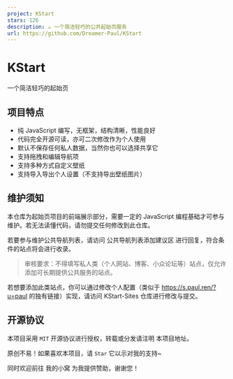 ```yaml
---
project: KStart
stars: 126
description: ☕ 一个简洁轻巧的公共起始页服务
url: https://github.com/Dreamer-Paul/KStart
---
```


KStart
======

一个简洁轻巧的起始页

项目特点
----

-   纯 JavaScript 编写，无框架，结构清晰，性能良好
-   代码完全开源可读，亦可二次修改作为个人使用
-   默认不保存任何私人数据，当然你也可以选择共享它
-   支持拖拽和编辑导航项
-   支持多种方式自定义壁纸
-   支持导入导出个人设置（不支持导出壁纸图片）

维护须知
----

本仓库为起始页项目的前端展示部分，需要一定的 JavaScript 编程基础才可参与维护。若无法读懂代码，请勿提交任何修改到此仓库。

若要参与维护公共导航列表，请访问 公共导航列表添加建议区 进行回复，符合条件的站点将会进行收录。

> 审核要求：不得填写私人类（个人网站、博客、小众论坛等）站点，仅允许添加可长期提供公共服务的站点。

若想要添加此类站点，你可以通过修改个人配置（类似于 https://s.paul.ren/?u=paul 的独有链接）实现，请访问 KStart-Sites 仓库进行修改与提交。

开源协议
----

本项目采用 `MIT` 开源协议进行授权，转载或分发请注明 本项目地址。

原创不易！如果喜欢本项目，请 `Star` 它以示对我的支持~

同时欢迎前往 我的小窝 为我提供赞助，谢谢您！
